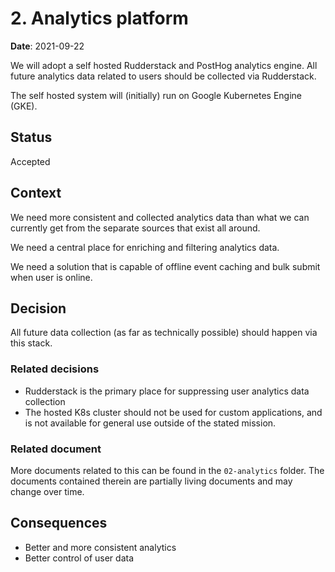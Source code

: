 # 2. Analytics platform

**Date**: 2021-09-22

We will adopt a self hosted Rudderstack and PostHog analytics engine. All future
analytics data related to users should be collected via Rudderstack.

The self hosted system will (initially) run on Google Kubernetes Engine (GKE).

## Status

Accepted

## Context

We need more consistent and collected analytics data than what we can currently get
from the separate sources that exist all around.

We need a central place for enriching and filtering analytics data.

We need a solution that is capable of offline event caching and bulk submit when user is online.

## Decision

All future data collection (as far as technically possible) should happen via this stack.

### Related decisions

* Rudderstack is the primary place for suppressing user analytics data collection
* The hosted K8s cluster should not be used for custom applications, and is not 
  available for general use outside of the stated mission.
  
### Related document

More documents related to this can be found in the `02-analytics` folder.
The documents contained therein are partially living documents and may change over time.

## Consequences

* Better and more consistent analytics
* Better control of user data

